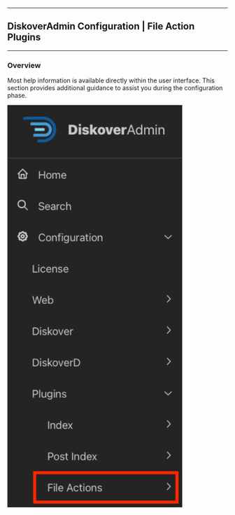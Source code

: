 ___
## DiskoverAdmin Configuration | File Action Plugins
___

### Overview

Most help information is available directly within the user interface. This section provides additional guidance to assist you during the configuration phase.

<img src="images/diskoveradmin_menu_plugins_file_actions.png" width="400">

